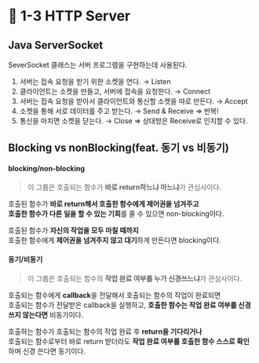 # 🔸 1-3 HTTP Server

## Java ServerSocket

SeverSocket 클래스는 서버 프로그램을 구현하는데 사용된다.

1. 서버는 접속 요청을 받기 위한 소켓을 연다. → Listen
2. 클라이언트는 소켓을 만들고, 서버에 접속을 요청한다. → Connect
3. 서버는 접속 요청을 받아서 클라이언트와 통신할 소켓을 따로 만든다. → Accept
4. 소켓을 통해 서로 데이터를 주고 받는다. → Send & Receive ⇒ 반복!
5. 통신을 마치면 소켓을 닫는다. → Close ⇒ 상대방은 Receive로 인지할 수 있다.

## Blocking vs nonBlocking(feat. 동기 vs 비동기)

#### blocking/non-blocking <a href="#blockingnon-blocking" id="blockingnon-blocking"></a>

> 이 그룹은 호출되는 함수가 **바로 return하느냐 마느냐**가 관심사이다.

호출된 함수가 **바로 return해서 호출한 함수에게 제어권을 넘겨주고**\
**호출한 함수가 다른 일을 할 수 있는 기회**를 줄 수 있으면 non-blocking이다.

호출된 함수가 **자신의 작업을 모두 마칠 때까지**\
호출한 함수에게 **제어권을 넘겨주지 않고 대기**하게 만든다면 blocking이다.

#### 동기/비동기 <a href="#undefined" id="undefined"></a>

> 이 그룹은 호출되는 함수의 **작업 완료 여부를 누가 신경쓰느냐**가 관심사이다.

호출되는 함수에게 **callback**을 전달해서 호출되는 함수의 작업이 완료되면\
호출되는 함수가 전달받은 callback을 실행하고, **호출한 함수는 작업 완료 여부를 신경쓰지 않는다면** 비동기이다.

호출하는 함수가 호출되는 함수의 작업 완료 후 **return을 기다리거나**\
호출되는 함수로부터 바로 return 받더라도 **작업 완료 여부를 호출한 함수 스스로 확인**하며 신경 쓴다면 동기이다.
